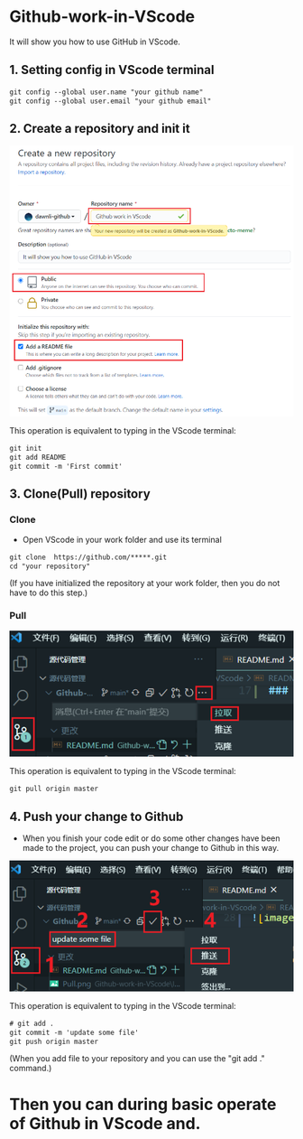 # Github-work-in-VScode

It will show you how to use GitHub in VScode. 

## 1. Setting config in VScode terminal

```shell
git config --global user.name "your github name" 
git config --global user.email "your github email"
```

## 2. Create a repository and init it

![image](IMG/Create&init.png)

This operation is equivalent to typing in the VScode terminal:

```shell
git init
git add README
git commit -m 'First commit'
```

## 3. Clone(Pull) repository
### Clone

* Open VScode in your work folder and use its terminal

```shell
git clone  https://github.com/*****.git
cd "your repository"
```

(If you have initialized the repository at your work folder, then you do not have to do this step.)

### Pull

![image](IMG/Pull.png)

This operation is equivalent to typing in the VScode terminal:

```shell
git pull origin master
```

## 4. Push your change to Github

* When you finish your code edit or do some other changes have been made to the project, you can push your change to Github in this way. 

![image](IMG/Push.png)

This operation is equivalent to typing in the VScode terminal:

```shell
# git add .
git commit -m 'update some file'
git push origin master
```

(When you add file to your repository and you can use the "git add ." command.)

# Then you can during basic operate of Github in VScode and. 
